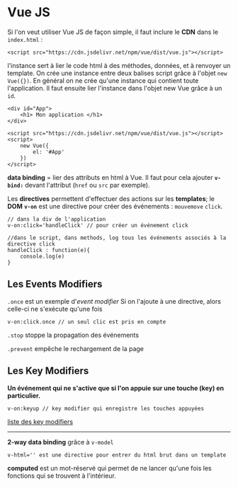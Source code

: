 Vue JS
======


Si l'on veut utiliser Vue JS de façon simple, il faut inclure le **CDN** dans le `index.html` :

    <script src="https://cdn.jsdelivr.net/npm/vue/dist/vue.js"></script>

l'instance sert à lier le code html à des méthodes, données, et à renvoyer un template. On crée une instance entre deux balises script grâce à l'objet `new Vue({})`. En général on ne crée qu'une instance qui contient toute l'application. Il faut ensuite lier l'instance dans l'objet new Vue grâce à un `id`.

    <div id="App">
        <h1> Mon application </h1>
    </div>

    <script src="https://cdn.jsdelivr.net/npm/vue/dist/vue.js"></script>
    <script>
        new Vue({
            el: '#App'
        })
    </script>


**data binding** = lier des attributs en html à Vue. Il faut pour cela ajouter **`v-bind:`** devant l'attribut (`href` ou `src` par exemple).

Les **directives** permettent d'effectuer des actions sur les **templates**; le **DOM**
**`v-on`** est une directive pour créer des événements : `mouvemove` `click`. 

    // dans la div de l'application
    v-on:click='handleClick' // pour créer un événement click

    //dans le script, dans methods, log tous les événements associés à la directive click
    handleClick : function(e){
        console.log(e)
    }

Les Events Modifiers
-------------------

`.once` est un exemple d'*event modifier* Si on l'ajoute à une directive, alors celle-ci ne s'exécute qu'une fois

    v-on:click.once // un seul clic est pris en compte

`.stop` stoppe la propagation des événements

`.prevent` empêche le rechargement de la page

Les Key Modifiers
-----------------

**Un événement qui ne s'active que si l'on appuie sur une touche (key) en particulier.** 

    v-on:keyup // key modifier qui enregistre les touches appuyées

[liste des key modifiers](https://fr.vuejs.org/v2/guide/events.html)

----------------------

**2-way data binding** grâce à `v-model`

    v-html='' est une directive pour entrer du html brut dans un template

**computed** est un mot-réservé qui permet de ne lancer qu'une fois les fonctions qui se trouvent à l'intérieur. 